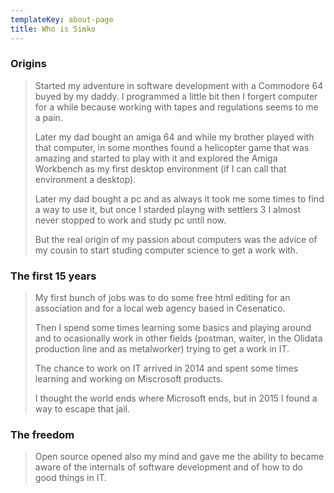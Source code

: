 ```yaml
---
templateKey: about-page
title: Who is Simko
---
```

### Origins

> Started my adventure in software development with a Commodore 64 buyed by my daddy. I programmed a little bit then I forgert computer for a while because working with tapes and regulations seems to me a pain.
>
> Later my dad bought an amiga 64 and while my brother played with that computer, in some monthes found a helicopter game that was amazing and started to play with it and explored the Amiga Workbench as my first desktop environment (if I can call that environment a desktop).
>
> Later my dad bought a pc and as always it took me some times to find a way to use it, but once I starded playng with settlers 3 I almost never stopped to work and study pc until now.
>
> But the real origin of my passion about computers was the advice of my cousin to start studing computer science to get a work with.

### The first 15 years

> My first bunch of jobs was to do some free html editing for an association and for a local web agency based in Cesenatico.
>
> Then I spend some times learning some basics and playing around and to ocasionally work in other fields (postman, waiter, in the Olidata production line and as metalworker) trying to get a work in IT.
>
> The chance to work on IT arrived in 2014 and spent some times learning and working on Miscrosoft products.
>
> I thought the world ends where Microsoft ends, but in 2015 I found a way to escape that jail.

### The freedom

> Open source opened also my mind and gave me the ability to became aware of the internals of software development and of how to do good things in IT.
